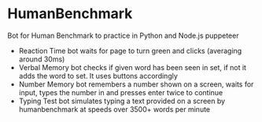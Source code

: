 # HumanBenchmark
Bot for Human Benchmark to practice in Python and Node.js puppeteer


* Reaction Time bot waits for page to turn green and clicks (averaging around 30ms)
* Verbal Memory bot checks if given word has been seen in set, if not it adds the word to set. It uses buttons accordingly
* Number Memory bot remembers a number shown on a screen, waits for input, types the number in and presses enter twice to continue
* Typing Test bot simulates typing a text provided on a screen by humanbenchmark at speeds over 3500+ words per minute
